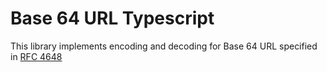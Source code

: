 # Base 64 URL Typescript

This library implements encoding and decoding for Base 64 URL specified in [RFC 4648](https://datatracker.ietf.org/doc/html/rfc4648#section-5)
